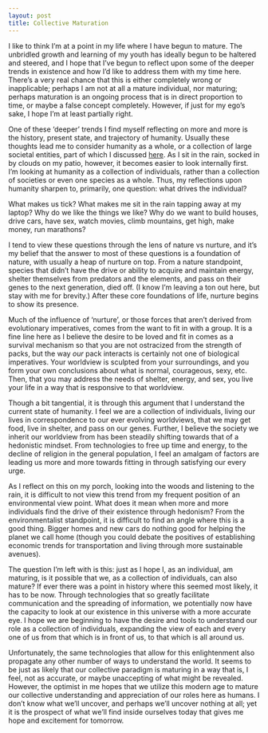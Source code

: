 ```yaml
---
layout: post
title: Collective Maturation
---
```


I like to think I’m at a point in my life where I have begun to mature. The unbridled growth and learning of my youth has ideally begun to be haltered and steered, and I hope that I’ve begun to reflect upon some of the deeper trends in existence and how I’d like to address them with my time here. There’s a very real chance that this is either completely wrong or inapplicable; perhaps I am not at all a mature individual, nor maturing; perhaps maturation is an ongoing process that is in direct proportion to time, or maybe a false concept completely. However, if just for my ego’s sake, I hope I’m at least partially right. 

One of these ‘deeper’ trends I find myself reflecting on more and more is the history, present state, and trajectory of humanity. Usually these thoughts lead me to consider humanity as a whole, or a collection of large societal entities, part of which I discussed <a href="{% post_url 2016-02-06-civilization-consumerism %}" target="_blank">here</a>. As I sit in the rain, socked in by clouds on my patio, however, it becomes easier to look internally first. I’m looking at humanity as a collection of individuals, rather than a collection of societies or even one species as a whole. Thus, my reflections upon humanity sharpen to, primarily, one question: what drives the individual? 

What makes us tick? What makes me sit in the rain tapping away at my laptop? Why do we like the things we like? Why do we want to build houses, drive cars, have sex, watch movies, climb mountains, get high, make money, run marathons? 

I tend to view these questions through the lens of nature vs nurture, and it’s my belief that the answer to most of these questions is a foundation of nature, with usually a heap of nurture on top. From a nature standpoint, species that didn’t have the drive or ability to acquire and maintain energy, shelter themselves from predators and the elements, and pass on their genes to the next generation, died off. (I know I’m leaving a ton out here, but stay with me for brevity.) After these core foundations of life, nurture begins to show its presence.

Much of the influence of ‘nurture’, or those forces that aren’t derived from evolutionary imperatives, comes from the want to fit in with a group. It is a fine line here as I believe the desire to be loved and fit in comes as a survival mechanism so that you are not ostracized from the strength of packs, but the way *our* pack interacts is certainly not one of biological imperatives. Your worldview is sculpted from your surroundings, and you form your own conclusions about what is normal, courageous, sexy, etc. Then, that you may address the needs of shelter, energy, and sex, you live your life in a way that is responsive to that worldview. 

Though a bit tangential, it is through this argument that I understand the current state of humanity. I feel we are a collection of individuals, living our lives in correspondence to our ever evolving worldviews, that we may get food, live in shelter, and pass on our genes. Further, I believe the society we inherit our worldview from has been steadily shifting towards that of a hedonistic mindset. From technologies to free up time and energy, to the decline of religion in the general population, I feel an amalgam of factors are leading us more and more towards fitting in through satisfying our every urge. 

As I reflect on this on my porch, looking into the woods and listening to the rain, it is difficult to not view this trend from my frequent position of an environmental view point. What does it mean when more and more individuals find the drive of their existence through hedonism? From the environmentalist standpoint, it is difficult to find an angle where this is a good thing. Bigger homes and new cars do nothing good for helping the planet we call home (though you could debate the positives of establishing economic trends for transportation and living through more sustainable avenues). 

The question I’m left with is this: just as I hope I, as an individual, am maturing, is it possible that we, as a collection of individuals, can also mature? If ever there was a point in history where this seemed most likely, it has to be now. Through technologies that so greatly facilitate communication and the spreading of information, we potentially now have the capacity to look at our existence in this universe with a more accurate eye. I hope we are beginning to have the desire and tools to understand our role as a collection of individuals, expanding the view of each and every one of us from that which is in front of us, to that which is all around us. 

Unfortunately, the same technologies that allow for this enlightenment also propagate any other number of ways to understand the world. It seems to be just as likely that our collective paradigm is maturing in a way that is, I feel, not as accurate, or maybe unaccepting of what might be revealed. However, the optimist in me hopes that we utilize this modern age to mature our collective understanding and appreciation of our roles here as humans. I don’t know what we’ll uncover, and perhaps we’ll uncover nothing at all; yet it is the prospect of what we’ll find inside ourselves today that gives me hope and excitement for tomorrow. 